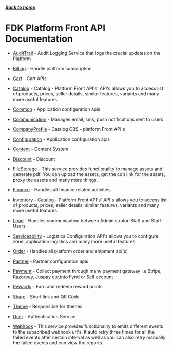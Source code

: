 ##### [Back to home](../../README.md)

# FDK Platform Front API Documentation


* [AuditTrail](AUDITTRAIL.md) - Audit Logging Service that logs the crucial updates on the Platform 
* [Billing](BILLING.md) - Handle platform subscription 
* [Cart](CART.md) - Cart APIs 
* [Catalog](CATALOG.md) - Catalog - Platform Front API's' API's allows you to access list of products, prices, seller details, similar features, variants and many more useful features. 
* [Common](COMMON.md) - Application configuration apis 
* [Communication](COMMUNICATION.md) - Manages email, sms, push notifications sent to users 
* [CompanyProfile](COMPANYPROFILE.md) - Catalog CBS - platform Front API's 
* [Configuration](CONFIGURATION.md) - Application configuration apis 
* [Content](CONTENT.md) - Content System 
* [Discount](DISCOUNT.md) - Discount 
* [FileStorage](FILESTORAGE.md) - This service provides functionality to manage assets and generate pdf. You can upload the assets, get the cdn link for the assets, proxy the assets and many more things.
 
* [Finance](FINANCE.md) - Handles all finance related activities 
* [Inventory](INVENTORY.md) - Catalog - Platform Front API's' API's allows you to access list of products, prices, seller details, similar features, variants and many more useful features.  
* [Lead](LEAD.md) - Handles communication between Administrator-Staff and Staff-Users 
* [Serviceability](SERVICEABILITY.md) - Logistics Configuration API's allows you to configure zone, application logistics and many more useful features.  
* [Order](ORDER.md) - Handles all platform order and shipment api(s) 
* [Partner](PARTNER.md) - Partner configuration apis 
* [Payment](PAYMENT.md) - Collect payment through many payment gateway i.e Stripe, Razorpay, Juspay etc.into Fynd or Self account 
* [Rewards](REWARDS.md) - Earn and redeem reward points 
* [Share](SHARE.md) - Short link and QR Code 
* [Theme](THEME.md) - Responsible for themes 
* [User](USER.md) - Authentication Service 
* [Webhook](WEBHOOK.md) - This service provides functionality to emits different events to the subscribed webhook url's. It auto retry three times for all the failed events after certain interval as well as you can also retry manually the failed events and can view the reports. 
